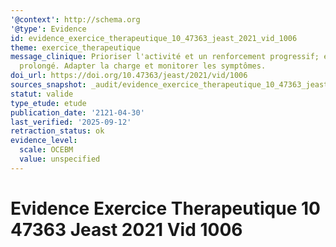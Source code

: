 ```yaml
---
'@context': http://schema.org
'@type': Evidence
id: evidence_exercice_therapeutique_10_47363_jeast_2021_vid_1006
theme: exercice_therapeutique
message_clinique: Prioriser l'activité et un renforcement progressif; éviter le repos
  prolongé. Adapter la charge et monitorer les symptômes.
doi_url: https://doi.org/10.47363/jeast/2021/vid/1006
sources_snapshot: _audit/evidence_exercice_therapeutique_10_47363_jeast_2021_vid_1006.json
statut: valide
type_etude: etude
publication_date: '2121-04-30'
last_verified: '2025-09-12'
retraction_status: ok
evidence_level:
  scale: OCEBM
  value: unspecified
---
```

# Evidence Exercice Therapeutique 10 47363 Jeast 2021 Vid 1006

